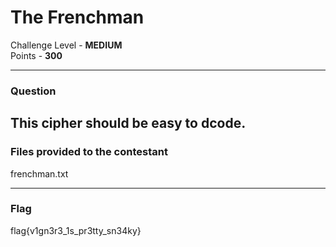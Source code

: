 # The Frenchman
Challenge Level - __MEDIUM__  
Points - __300__

---
### Question
This cipher should be easy to dcode. 
---
### Files provided to the contestant
frenchman.txt

---
### Flag
flag{v1gn3r3_1s_pr3tty_sn34ky} 
